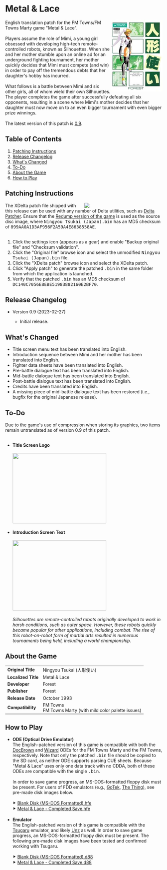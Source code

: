 <h1>Metal & Lace</h1>
<img width="165" height="229" align="right" src="https://raw.githubusercontent.com/DerekPascarella/MetalAndLace-EnglishPatchFMTowns/main/images/cover_front_small.jpg?token=GHSAT0AAAAAABY4UP7EEYD2EPMSL75CNTC4Y74T3QA">English translation patch for the FM Towns/FM Towns Marty game "Metal & Lace".
<br><br>
Players assume the role of Mimi, a young girl obsessed with developing high-tech remote-controlled robots, known as Silhouettes.  When she and her mother stumble upon an online ad for an underground fighting tournament, her mother quickly decides that Mimi must compete (and win) in order to pay off the tremendous debts that her daughter's hobby has incurred.
<br><br>
What follows is a battle between Mimi and six other girls, all of whom wield their own Silhouettes.  The player completes the game after successfully defeating all six opponents, resulting in a scene where Mimi's mother decides that her daughter must now move on to an even bigger tournament with even bigger prize winnings.
<br><br>
The latest version of this patch is <a href="https://github.com/DerekPascarella/MetalAndLace-EnglishPatchFMTowns/releases/download/0.9/v0.9.zip">0.9</a>.

<h2>Table of Contents</h2>

1. [Patching Instructions](#patching-instructions)
2. [Release Changelog](#release-changelog)
3. [What's Changed](#whats-changed)
4. [To-Do](#to-do)
5. [About the Game](#about-the-game)
6. [How to Play](#how-to-play)

<h2>Patching Instructions</h2>
<img align="right" width="250" src="https://i.imgur.com/r4b04e7.png">The XDelta patch file shipped with this release can be used with any number of Delta utilities, such as <a href="https://www.romhacking.net/utilities/704/">Delta Patcher</a>. Ensure that the <a href="http://redump.org/disc/72696/">Redump version of the game</a> is used as the source disc image, where <tt>Ningyou Tsukai (Japan).bin</tt> has an MD5 checksum of <tt>899AA0A1D3AF956F2A59A4E8638558AE</tt>.
<br><br>
<ol type="1">
<li>Click the settings icon (appears as a gear) and enable "Backup original file" and "Checksum validation".</li>
<li>Click the "Original file" browse icon and select the unmodified <tt>Ningyou Tsukai (Japan).bin</tt> file.</li>
<li>Click the "XDelta patch" browse icon and select the XDelta patch.</li>
<li>Click "Apply patch" to generate the patched <tt>.bin</tt> in the same folder from which the application is launched.</li>
<li>Verify that the patched <tt>.bin</tt> has an MD5 checksum of <tt>DC140C7056E8EBE51983882160E2BF70</tt>.</li>
</ol>

<h2>Release Changelog</h2>
<ul>
 <li>Version 0.9 (2023-02-27)</li>
 <ul>
  <li>Initial release.</li>
 </ul>
</ul>

<h2>What's Changed</h2>
<ul>
<li>Title screen menu text has been translated into English.</li>
<li>Introduction sequence between Mimi and her mother has been translated into English.</li>
<li>Fighter data sheets have been translated into English.</li>
<li>Pre-battle dialogue text has been translated into English.</li>
<li>Mid-battle dialogue text has been translated into English.</li>
<li>Post-battle dialogue text has been translated into English.</li>
<li>Credits have been translated into English.</li>
<li>A missing piece of mid-battle dialogue text has been restored (i.e., bugfix for the original Japanese release).</li>
</ul>

<h2>To-Do</h2>
Due to the game's use of compression when storing its graphics, two items remain untranslated as of version 0.9 of this patch.
<br><br>
<ul>
<li><b>Title Screen Logo</b><br><br><img width="300" height="225" src="xxxx"><br><br></li>
<li><b>Introduction Screen Text</b><br><br><img width="300" height="225" src="xxxx"><br><br><i>Silhouettes are remote-controlled robots originally developed to work in harsh conditions, such as outer space.  However, these robots quickly became popular for other applications, including combat.  The rise of this robot-on-robot form of martial arts resulted in numerous tournaments being held, including a world championship.</i></li>
</ul>

<h2>About the Game</h2>
<table>
<tr>
<td><b>Original Title</b></td>
<td>Ningyou Tsukai (人形使い)</td>
</tr>
<tr>
<td><b>Localized Title</b></td>
<td>Metal & Lace</td>
</tr>
<tr>
<td><b>Developer</b></td>
<td>Forest</td>
</tr>
<tr>
<td><b>Publisher</b></td>
<td>Forest</td>
</tr>
<tr>
<td><b>Release Date</b></td>
<td>October 1993</td>
</tr>
<tr>
<td><b>Compatibility</b></td>
<td>FM Towns<br>FM Towns Marty (with mild color palette issues)</td>
</tr>
</table>

<h2>How to Play</h2>
<ul>
 <li><b>ODE (Optical Drive Emulator)</b><br>The English-patched version of this game is compatible with both the <a href="https://gdemu.wordpress.com/details/docbrown-details/">DocBrown</a> and <a href="https://gdemu.wordpress.com/details/wizard-details/">Wizard</a> ODEs for the FM Towns Marty and the FM Towns, respectively.  Note that only the patched <tt>.bin</tt> file should be copied to the SD card, as neither ODE supports parsing CUE sheets.  Because "Metal & Lace" uses only one data track with no CDDA, both of these ODEs are compatible with the single <tt>.bin</tt>.<br><br>In order to save game progress, an MS-DOS-formatted floppy disk must be present.  For users of FDD emulators (e.g., <a href="https://www.gotekemulator.com/">GoTek</a>, <a href="https://caiusarcade.blogspot.com/2021/05/the-thing-fm-towns-marty-fdd-emulator.html">The Thing</a>), see pre-made disk images below.<br><br>⯈ <a href="https://github.com/DerekPascarella/MetalAndLace-EnglishPatchFMTowns/raw/main/fdd_images/Blank%20Disk%20(MS-DOS%20Formatted).hfe">Blank Disk (MS-DOS Formatted).hfe</a><br>⯈ <a href="https://github.com/DerekPascarella/MetalAndLace-EnglishPatchFMTowns/raw/main/fdd_images/Metal%20%26%20Lace%20-%20Completed%20Save.hfe">Metal & Lace - Completed Save.hfe</a><br><br></li>
 <li><b>Emulator</b><br>The English-patched version of this game is compatible with the <a href="https://github.com/captainys/TOWNSEMU">Tsugaru</a> emulator, and likely <a href="http://townsemu.world.coocan.jp/download.html">Unz</a> as well.  In order to save game progress, an MS-DOS-formatted floppy disk must be present.  The following pre-made disk images have been tested and confirmed working with Tsugaru.<br><br>⯈ <a href="https://github.com/DerekPascarella/MetalAndLace-EnglishPatchFMTowns/raw/main/fdd_images/Blank%20Disk%20(MS-DOS%20Formatted).d88">Blank Disk (MS-DOS Formatted).d88</a><br>⯈ <a href="https://github.com/DerekPascarella/MetalAndLace-EnglishPatchFMTowns/raw/main/fdd_images/Metal%20%26%20Lace%20-%20Completed%20Save.d88">Metal & Lace - Completed Save.d88</a></li>
</ul>
